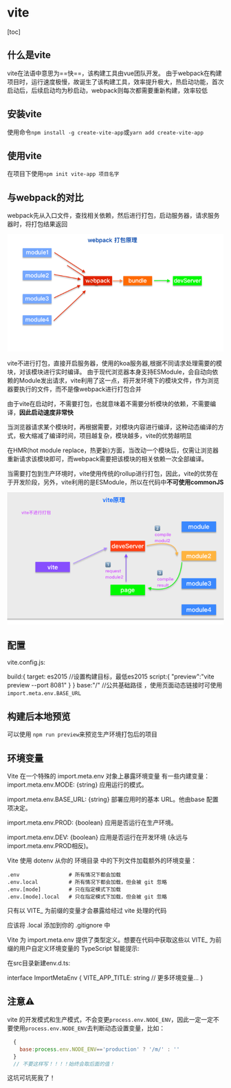 # vite

[toc]

## 什么是vite

vite在法语中意思为==快==，该构建工具由vue团队开发。
由于webpack在构建项目时，运行速度极慢，故诞生了该构建工具，效率提升极大，热启动功能，首次启动后，后续启动均为秒启动，webpack则每次都需要重新构建，效率较低

## 安装vite

使用命令```npm install -g create-vite-app```或```yarn add create-vite-app```

## 使用vite

在项目下使用```npm init vite-app 项目名字```

## 与webpack的对比

webpack先从入口文件，查找相关依赖，然后进行打包，启动服务器，请求服务器时，将打包结果返回

![vite](./webpack.png)

vite不进行打包，直接开启服务器，使用的koa服务器,根据不同请求处理需要的模块，对该模块进行实时编译。
由于现代浏览器本身支持ESModule，会自动向依赖的Module发出请求，vite利用了这一点，将开发环境下的模块文件，作为浏览器要执行的文件，而不是像webpack进行打包合并

由于vite在启动时，不需要打包，也就意味着不需要分析模块的依赖，不需要编译，**因此启动速度非常快**

当浏览器请求某个模块时，再根据需要，对模块内容进行编译，这种动态编译的方式，极大缩减了编译时间，项目越复杂，模块越多，vite的优势越明显

在HMR(hot module replace，热更新)方面，当改动一个模块后，仅需让浏览器重新请求该模块即可，而webpack需要把该模块的相关依赖一次全部编译。

当需要打包到生产环境时，vite使用传统的rollup进行打包，因此，vite的优势在于开发阶段，另外，vite利用的是ESModule，所以在代码中**不可使用commonJS**

![vite](./vite.png)

## 配置

vite.config.js:

build:{
    target: es2015 //设置构建目标，最低es2015
    script:{
        "preview":"vite preview --port 8081"
    }
}
base:"/" //公共基础路径 ，使用页面动态链接时可使用```import.meta.env.BASE_URL```

## 构建后本地预览

可以使用 `npm run preview`来预览生产环境打包后的项目

## 环境变量

Vite 在一个特殊的 import.meta.env 对象上暴露环境变量
有一些内建变量：
import.meta.env.MODE: {string} 应用运行的模式。

import.meta.env.BASE_URL: {string} 部署应用时的基本 URL。他由base 配置项决定。

import.meta.env.PROD: {boolean} 应用是否运行在生产环境。

import.meta.env.DEV: {boolean} 应用是否运行在开发环境 (永远与 import.meta.env.PROD相反)。

Vite 使用 dotenv 从你的 环境目录 中的下列文件加载额外的环境变量：

```text
.env                # 所有情况下都会加载
.env.local          # 所有情况下都会加载，但会被 git 忽略
.env.[mode]         # 只在指定模式下加载
.env.[mode].local   # 只在指定模式下加载，但会被 git 忽略
```

只有以 VITE_ 为前缀的变量才会暴露给经过 vite 处理的代码

应该将 .local 添加到你的 .gitignore 中

Vite 为 import.meta.env 提供了类型定义。想要在代码中获取这些以 VITE_ 为前缀的用户自定义环境变量的 TypeScript 智能提示:

在src目录新建env.d.ts:

interface ImportMetaEnv {
  VITE_APP_TITLE: string
  // 更多环境变量...
}

## 注意⚠️

vite 的开发模式和生产模式，不会变更`process.env.NODE_ENV`，因此一定一定不要使用`process.env.NODE_ENV`去判断动态设置变量，比如：

```javascript
  {
    base:process.env.NODE_ENV=='production' ? '/m/' : ''
  }
  // 不要这样写！！！！始终会取后面的值！
```

这坑可坑死我了！
